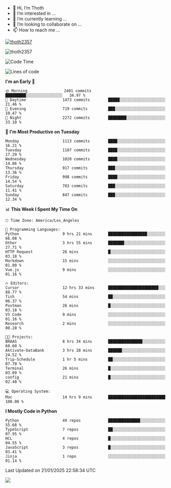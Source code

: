 <!---
thoth2357/thoth2357 is a ✨ special ✨ repository because its `README.md` (this file) appears on your GitHub profile.
You can click the Preview link to take a look at your changes.
--->

- 👋 Hi, I’m Thoth
- 👀 I’m interested in ...
- 🌱 I’m currently learning ...
- 💞️ I’m looking to collaborate on ...
- 📫 How to reach me ...


<p align="left"> <a href="https://github.com/ryo-ma/github-profile-trophy"><img src="https://github-profile-trophy.vercel.app/?username=thoth2357&theme=gruvbox&no-bg=true&no-frame=false&title=MultiLanguage,Commits,Repositories,Stars,Followers,PullRequest,Reviews,Issues" alt="thoth2357" /></a> </p>

<p align="left"> <img src="https://komarev.com/ghpvc/?username=thoth2357&label=Profile%20views&color=0e75b6&style=flat" alt="thoth2357" /> </p>

<!--START_SECTION:waka-->
![Code Time](http://img.shields.io/badge/Code%20Time-3%2C131%20hrs%203%20mins-blue)

![Lines of code](https://img.shields.io/badge/From%20Hello%20World%20I%27ve%20Written-30.8%20million%20lines%20of%20code-blue)

**I'm an Early 🐤** 

```text
🌞 Morning                2401 commits        █████████░░░░░░░░░░░░░░░░   34.97 % 
🌆 Daytime                1473 commits        █████░░░░░░░░░░░░░░░░░░░░   21.46 % 
🌃 Evening                719 commits         ███░░░░░░░░░░░░░░░░░░░░░░   10.47 % 
🌙 Night                  2272 commits        ████████░░░░░░░░░░░░░░░░░   33.10 % 
```
📅 **I'm Most Productive on Tuesday** 

```text
Monday                   1113 commits        ████░░░░░░░░░░░░░░░░░░░░░   16.21 % 
Tuesday                  1187 commits        ████░░░░░░░░░░░░░░░░░░░░░   17.29 % 
Wednesday                1020 commits        ████░░░░░░░░░░░░░░░░░░░░░   14.86 % 
Thursday                 917 commits         ███░░░░░░░░░░░░░░░░░░░░░░   13.36 % 
Friday                   998 commits         ████░░░░░░░░░░░░░░░░░░░░░   14.54 % 
Saturday                 783 commits         ███░░░░░░░░░░░░░░░░░░░░░░   11.41 % 
Sunday                   847 commits         ███░░░░░░░░░░░░░░░░░░░░░░   12.34 % 
```


📊 **This Week I Spent My Time On** 

```text
🕑︎ Time Zone: America/Los_Angeles

💬 Programming Languages: 
Python                   9 hrs 21 mins       █████████████████░░░░░░░░   66.08 % 
Other                    3 hrs 55 mins       ███████░░░░░░░░░░░░░░░░░░   27.71 % 
HTTP Request             26 mins             █░░░░░░░░░░░░░░░░░░░░░░░░   03.18 % 
Markdown                 15 mins             ░░░░░░░░░░░░░░░░░░░░░░░░░   01.80 % 
Vue.js                   9 mins              ░░░░░░░░░░░░░░░░░░░░░░░░░   01.16 % 

🔥 Editors: 
Cursor                   12 hrs 33 mins      ██████████████████████░░░   88.77 % 
fish                     54 mins             ██░░░░░░░░░░░░░░░░░░░░░░░   06.37 % 
Postman                  26 mins             █░░░░░░░░░░░░░░░░░░░░░░░░   03.18 % 
VS Code                  9 mins              ░░░░░░░░░░░░░░░░░░░░░░░░░   01.16 % 
Research                 2 mins              ░░░░░░░░░░░░░░░░░░░░░░░░░   00.28 % 

🐱‍💻 Projects: 
BRAAS                    8 hrs 34 mins       ███████████████░░░░░░░░░░   60.60 % 
Aktivate-DataBank        3 hrs 28 mins       ██████░░░░░░░░░░░░░░░░░░░   24.52 % 
Trip-Schedule            1 hr 5 mins         ██░░░░░░░░░░░░░░░░░░░░░░░   07.70 % 
Terminal                 26 mins             █░░░░░░░░░░░░░░░░░░░░░░░░   03.09 % 
config                   21 mins             █░░░░░░░░░░░░░░░░░░░░░░░░   02.48 % 

💻 Operating System: 
Mac                      14 hrs 9 mins       █████████████████████████   100.00 % 
```

**I Mostly Code in Python** 

```text
Python                   49 repos            ██████████████░░░░░░░░░░░   55.68 % 
TypeScript               7 repos             ██░░░░░░░░░░░░░░░░░░░░░░░   07.95 % 
HCL                      4 repos             █░░░░░░░░░░░░░░░░░░░░░░░░   04.55 % 
JavaScript               3 repos             █░░░░░░░░░░░░░░░░░░░░░░░░   03.41 % 
Jinja                    1 repo              ░░░░░░░░░░░░░░░░░░░░░░░░░   01.14 % 
```




 Last Updated on 21/01/2025 22:58:34 UTC
<!--END_SECTION:waka-->
<!--![](http://github-profile-summary-cards.vercel.app/api/cards/profile-details?username=thoth2357&theme=2077)

![](http://github-profile-summary-cards.vercel.app/api/cards/stats?username=thoth2357&theme=2077)![](http://github-profile-summary-cards.vercel.app/api/cards/productive-time?username=thoth2357&theme=2077&utcOffset=8) -->
<img src="https://t.bkit.co/w_6789c39040b80.gif" />
